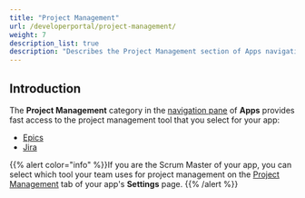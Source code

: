 ```yaml
---
title: "Project Management"
url: /developerportal/project-management/
weight: 7
description_list: true
description: "Describes the Project Management section of Apps navigation pane."
---
```


## Introduction

The **Project Management** category in the [navigation pane](/developerportal/#navigation-pane) of **Apps** provides fast access to the project management tool that you select for your app:

* [Epics](/developerportal/project-management/epics/)
* [Jira](/developerportal/project-management/jira-connector/)

{{% alert color="info" %}}If you are the Scrum Master of your app, you can select which tool your team uses for project management on the [Project Management](/developerportal/collaborate/general-settings/#project-management) tab of your app's **Settings** page. {{% /alert %}}
